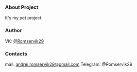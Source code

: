 ### About Project 
It's my pet project. 

### Author 
VK: [@Romservik29](https://vk.com/romservik29)
### Contacts 
mail: andrei.romservik29@gmail.com
Telegram: @Romservik29

